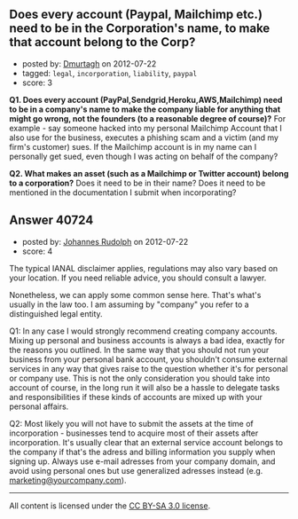 ## Does every account (Paypal, Mailchimp etc.) need to be in the Corporation's name, to make that account belong to the Corp?

- posted by: [Dmurtagh](https://stackexchange.com/users/-1/12396-dmurtagh) on 2012-07-22
- tagged: `legal`, `incorporation`, `liability`, `paypal`
- score: 3

**Q1. Does every account (PayPal,Sendgrid,Heroku,AWS,Mailchimp) need to be in a company's name to make the company liable for anything that might go wrong, not the founders (to a reasonable degree of course)?** 
For example - say someone hacked into my personal Mailchimp Account that I also use for the business, executes a phishing scam and a victim (and my firm's customer) sues. If the Mailchimp account is in my name can I personally get sued, even though I was acting on behalf of the company? 

**Q2. What makes an asset (such as a Mailchimp or Twitter account) belong to a corporation?** Does it need to be in their name? Does it need to be mentioned in the documentation I submit when incorporating? 




## Answer 40724

- posted by: [Johannes Rudolph](https://stackexchange.com/users/-1/11487-johannes-rudolph) on 2012-07-22
- score: 4

The typical IANAL disclaimer applies, regulations may also vary based on your location. If you need reliable advice, you should consult a lawyer. 

Nonetheless, we can apply some common sense here. That's what's usually in the law too. I am assuming by "company" you refer to a distinguished legal entity.

Q1: In any case I would strongly recommend creating company accounts. Mixing up personal and business accounts is always a bad idea, exactly for the reasons you outlined. In the same way that you should not run your business from your personal bank account, you shouldn't consume external services in any way that gives raise to the question whether it's for personal or company use. This is not the only consideration you should take into account of course, in the long run it will also be a hassle to delegate tasks and responsibilities if these kinds of accounts are mixed up with your personal affairs. 

Q2: Most likely you will not have to submit the assets at the time of incorporation - businesses tend to acquire most of their assets after incorporation. It's usually clear that an external service account belongs to the company if that's the adress and billing information you supply when signing up. Always use e-mail adresses from your company domain, and avoid using personal ones but use generalized adresses instead (e.g. marketing@yourcompany.com). 



---

All content is licensed under the [CC BY-SA 3.0 license](https://creativecommons.org/licenses/by-sa/3.0/).
